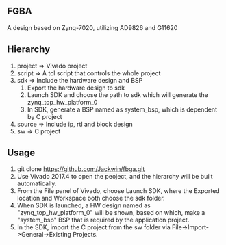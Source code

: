 ## FGBA
A design based on Zynq-7020, utilizing AD9826 and G11620

## Hierarchy
1. project => Vivado project
2. script => A tcl script that controls the whole project
3. sdk => Include the hardware design and BSP
    1. Export the hardware design to sdk
    2. Launch SDK and choose the path to sdk which will generate the zynq_top_hw_platform_0
    3. In SDK, generate a BSP named as system_bsp, which is dependent by C project
 4. source => Include ip, rtl and block design
 5. sw => C project

## Usage
 1. git clone https://github.com/Jackwin/fbga.git
 2. Use Vivado 2017.4 to open the peoject, and the hierarchy will be built automatically.
 3. From the File panel of Vivado, choose Launch SDK, where the Exported location and Workspace both choose the sdk folder.
 4. When SDK is launched, a HW design named as "zynq_top_hw_platform_0" will be shown, based on which, make a "system_bsp" BSP that is required 
	by the application project.
 5. In the SDK, import the C project from the sw folder via File->Import->General->Existing Projects.